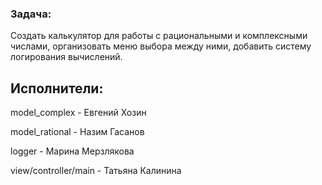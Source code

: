 ### Задача: ###

Создать калькулятор для работы с рациональными и комплексными числами, 
организовать меню выбора между ними, добавить систему логирования вычислений.

## Исполнители: ##

model_complex - Евгений Хозин

model_rational - Назим Гасанов

logger - Марина Мерзлякова

view/controller/main - Татьяна Калинина
